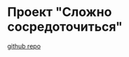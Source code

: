 # Проект "Сложно сосредоточиться" 
[github repo](https://github.com/Sa888nO/slozhno-sosredotochitsya)
